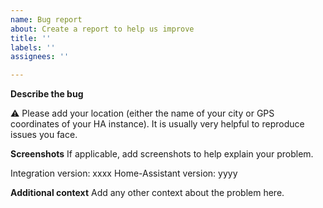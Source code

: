 ```yaml
---
name: Bug report
about: Create a report to help us improve
title: ''
labels: ''
assignees: ''

---
```


**Describe the bug**

:warning: Please add your location (either the name of your city or GPS coordinates of your HA instance). It is usually very helpful to reproduce issues you face.

**Screenshots**
If applicable, add screenshots to help explain your problem.

Integration version: xxxx
Home-Assistant version: yyyy

**Additional context**
Add any other context about the problem here.
